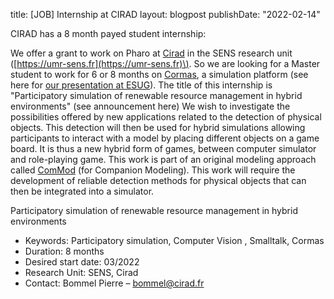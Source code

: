 title: [JOB] Internship at CIRAD layout: blogpostpublishDate: "2022-02-14"CIRAD has a 8 month payed student internship:We offer a grant to work on Pharo at [Cirad](https://www.cirad.fr/nous-connaitre/unites-de-recherche/savoirs-environnement-et-societes) in the SENS research unit \([https://umr-sens.fr](https://umr-sens.fr)\).So we are looking for a Master student to work for 6 or 8 months on [Cormas](https://github.com/cormas/cormas), a simulation platform \(see here for [our presentation at ESUG](https://hackmd.iscpif.fr/GGwvzBFqRASE5zCzlRwArQ?view)\).The title of this internship is "Participatory simulation of renewable resource management in hybrid environments" \(see announcement here\)We wish to investigate the possibilities offered by new applications related to the detection of physical objects. This detection will then be used for hybrid simulations allowing participants to interact with a model by placing different objects on a game board.It is thus a new hybrid form of games, between computer simulator and role-playing game. This work is part of an original modeling approach called [ComMod](https://www.commod.org/en) \(for Companion Modeling\).This work will require the development of reliable detection methods for physical objects that can then be integrated into a simulator.Participatory simulation of renewable resource management in hybrid environments- Keywords: Participatory simulation, Computer Vision , Smalltalk, Cormas- Duration: 8 months- Desired start date: 03/2022- Research Unit: SENS, Cirad- Contact: Bommel Pierre – bommel@cirad.fr